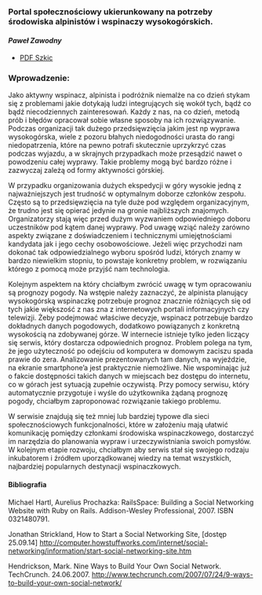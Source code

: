### Portal społecznościowy ukierunkowany na potrzeby środowiska alpinistów i wspinaczy wysokogórskich.
#### *Paweł Zawodny*

* [PDF Szkic](link)

### Wprowadzenie:

Jako aktywny wspinacz, alpinista i podróżnik niemalże na co dzień stykam się z problemami jakie dotykają ludzi integrujących się wokół tych, bądź co bądź niecodziennych zainteresowań.
Każdy z nas, na co dzień, metodą prób i błędów opracował sobie własne sposoby na ich rozwiązywanie.
Podczas organizacji tak dużego przedsięwzięcia jakim jest np wyprawa wysokogórska, wiele z pozoru błahych niedogodności urasta do rangi niedopatrzenia, które na pewno potrafi skutecznie uprzykrzyć czas podczas wyjazdu, a w skrajnych przypadkach może przesądzić nawet o powodzeniu całej wyprawy.
Takie problemy mogą być bardzo różne i zazwyczaj zależą od formy aktywności górskiej.

W przypadku organizowania dużych ekspedycji w góry wysokie jedną z najważniejszych jest trudność w optymalnym doborze członków zespołu. Często są to przedsięwzięcia na tyle duże pod względem organizacyjnym, że trudno jest się opierać jedynie na gronie najbliższych znajomych.
Organizatorzy stają więc przed dużym wyzwaniem odpowiedniego doboru uczestników pod kątem danej wyprawy. Pod uwagę wziąć należy zarówno aspekty związane z doświadczeniem i technicznymi umiejętnościami kandydata jak i jego cechy osobowościowe.
Jeżeli więc przychodzi nam dokonać tak odpowiedzialnego wyboru spośród ludzi, których znamy w bardzo niewielkim stopniu, to powstaje konkretny problem, w rozwiązaniu którego z pomocą może przyjść nam technologia.

Kolejnym aspektem na który chciałbym zwrócić uwagę w tym opracowaniu są prognozy pogody.
Na wstępie należy zaznaczyć, że alpinista planujący wysokogórską wspinaczkę potrzebuje prognoz znacznie różniących się od tych jakie większość z nas zna z internetowych portali informacyjnych czy telewizji. Żeby podejmować właściwe decyzje, wspinacz potrzebuje bardzo dokładnych danych pogodowych, dodatkowo powiązanych z konkretną wysokością na zdobywanej górze. W internecie istnieje tylko jeden liczący się serwis, który dostarcza odpowiednich prognoz.
Problem polega na tym, że jego użyteczność po odejściu od komputera w domowym zaciszu spada prawie do zera. Analizowanie prezentowanych tam danych, na wyjeździe, na ekranie smartphone’a jest praktycznie niemożliwe. Nie wspominając już o fakcie dostępności takich danych w miejscach bez dostępu do internetu, co w górach jest sytuacją zupełnie oczywistą.
Przy pomocy serwisu, który automatycznie przygotuje i wyśle do użytkownika żądaną prognozę pogody, chciałbym zaproponować rozwiązanie takiego problemu.

W serwisie znajdują się też mniej lub bardziej typowe dla sieci społecznościowych funkcjonalności, które w założeniu mają ułatwić komunikację pomiędzy członkami środowiska wspinaczkowego, dostarczyć im narzędzia do planowania wypraw i urzeczywistniania swoich pomysłów.
W kolejnym etapie rozwoju, chciałbym aby serwis stał się swojego rodzaju inkubatorem i źródłem uporządkowanej wiedzy na temat wszystkich, najbardziej popularnych destynacji wspinaczkowych.


#### Bibliografia

Michael Hartl, Aurelius Prochazka: RailsSpace: Building a Social Networking Website with Ruby on Rails. Addison-Wesley Professional, 2007. ISBN 0321480791.

Jonathan Strickland, How to Start a Social Networking Site, [dostęp 25.09.14]
http://computer.howstuffworks.com/internet/social-networking/information/start-social-networking-site.htm

Hendrickson, Mark. Nine Ways to Build Your Own Social Network. TechCrunch. 24.06.2007. 
http://www.techcrunch.com/2007/07/24/9-ways-to-build-your-own-social-network/





